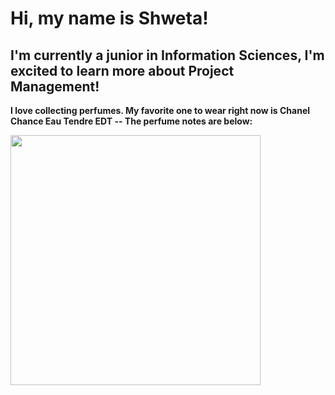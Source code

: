 # Hi, my name is Shweta! 
## I'm currently a junior in Information Sciences, I'm excited to learn more about Project Management! 
**I love collecting perfumes. My favorite one to wear right now is Chanel Chance Eau Tendre EDT -- The perfume notes are below:** 

<img src="https://github.com/shwetadharr/Project-Management/blob/main/Quiz%201/Screen%20Shot%202025-02-17%20at%204.12.27%20PM.png" width="400">
